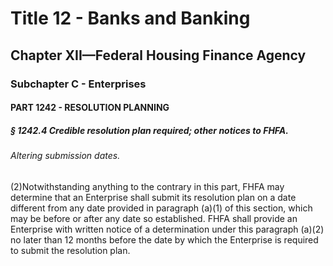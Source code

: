 
# Title 12 - Banks and Banking
## Chapter XII—Federal Housing Finance Agency
### Subchapter C - Enterprises
#### PART 1242 - RESOLUTION PLANNING
##### § 1242.4 Credible resolution plan required; other notices to FHFA.
###### Altering submission dates.

(2)Notwithstanding anything to the contrary in this part, FHFA may determine that an Enterprise shall submit its resolution plan on a date different from any date provided in paragraph (a)(1) of this section, which may be before or after any date so established. FHFA shall provide an Enterprise with written notice of a determination under this paragraph (a)(2) no later than 12 months before the date by which the Enterprise is required to submit the resolution plan.
